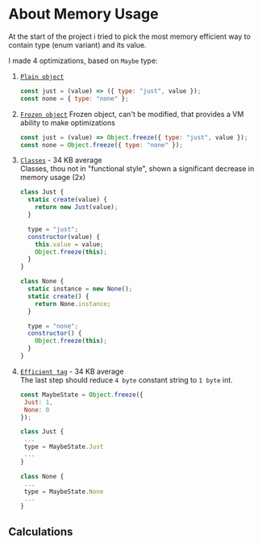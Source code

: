 # About Memory Usage

At the start of the project i tried to pick the most memory efficient way
to contain type (enum variant) and its value.

I made 4 optimizations, based on `Maybe` type:

1. [`Plain object`](./1-object.js)
   ```javascript
   const just = (value) => ({ type: "just", value });
   const none = { type: "none" };
   ```
2. [`Frozen object`](./2-frozen.js)
   Frozen object, can't be modified, that provides a VM ability to make optimizations
   ```javascript
   const just = (value) => Object.freeze({ type: "just", value });
   const none = Object.freeze({ type: "none" });
   ```
3. [`Classes`](./3-class.js) - 34 KB average  
   Classes, thou not in "functional style", shown a significant decrease in memory usage (2x)

   ```javascript
   class Just {
     static create(value) {
       return new Just(value);
     }

     type = "just";
     constructor(value) {
       this.value = value;
       Object.freeze(this);
     }
   }

   class None {
     static instance = new None();
     static create() {
       return None.instance;
     }

     type = "none";
     constructor() {
       Object.freeze(this);
     }
   }
   ```

4. [`Efficient tag`](./4-enum.js) - 34 KB average  
   The last step should reduce `4 byte` constant string to `1 byte` int.

   ```javascript
   const MaybeState = Object.freeze({
    Just: 1,
    None: 0
   });

   class Just {
    ...
    type = MaybeState.Just
    ...
   }

   class None {
    ...
    type = MaybeState.None
    ...
   }
   ```

## Calculations
